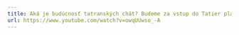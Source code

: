 ```yaml
---
title: Aká je budúcnosť tatranských chát? Budeme za vstup do Tatier platiť vstupné? - YouTube
url: https://www.youtube.com/watch?v=owqUUwso_-A
---
```

